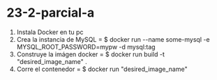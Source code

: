# 23-2-parcial-a
1. Instala Docker en tu pc
2. Crea la instancia de MySQL = $ docker run --name some-mysql -e MYSQL_ROOT_PASSWORD=mypw -d mysql:tag
3. Construye la imágen docker = $ docker run build -t "desired_image_name" .
4. Corre el contenedor = $ docker run "desired_image_name"
